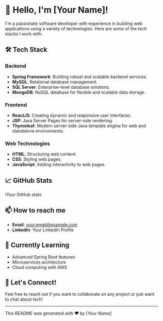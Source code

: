 # 👋 Hello, I'm [Your Name]!

I'm a passionate software developer with experience in building web applications using a variety of technologies. Here are some of the tech stacks I work with:

## 🛠️ Tech Stack

### Backend
- **Spring Framework**: Building robust and scalable backend services.
- **MySQL**: Relational database management.
- **SQL Server**: Enterprise-level database solutions.
- **MongoDB**: NoSQL database for flexible and scalable data storage.

### Frontend
- **ReactJS**: Creating dynamic and responsive user interfaces.
- **JSP**: Java Server Pages for server-side rendering.
- **Thymeleaf**: Modern server-side Java template engine for web and standalone environments.

### Web Technologies
- **HTML**: Structuring web content.
- **CSS**: Styling web pages.
- **JavaScript**: Adding interactivity to web pages.

## 📈 GitHub Stats
!Your GitHub stats

## 📫 How to reach me
- **Email**: your.email@example.com
- **LinkedIn**: Your LinkedIn Profile

## 🌱 Currently Learning
- Advanced Spring Boot features
- Microservices architecture
- Cloud computing with AWS

## 💬 Let's Connect!
Feel free to reach out if you want to collaborate on any project or just want to chat about tech!

---

*This README was generated with ❤️ by [Your Name]*

